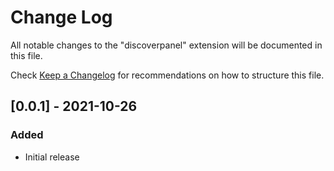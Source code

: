 # Change Log

All notable changes to the "discoverpanel" extension will be documented in this file.

Check [Keep a Changelog](http://keepachangelog.com/) for recommendations on how to structure this file.

## [0.0.1] - 2021-10-26

### Added

- Initial release
